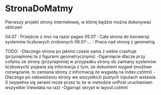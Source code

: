 # StronaDoMatmy
Pierwszy projekt strony internetowej, w której będzie można dokonywać obliczeń

04.07 : Przejście z mvc na razor pages
05.07 : Cała strona do konwersji systemów liczbowych zrobionych
06.07-... : Praca nad stroną z geometrią

TODO:
-Dlaczego strona po jakimś czasie sama z siebie crashuje (przynajmniej ta z figurami geometrycznymi)
-Ogarnięcie dlacze przy cofaniu ze strony (przynajmniej w przypadku strony do zamiany systemów liczbowych) pojawia się informacja z tym, że dokument wygasł (możliwe 
rozwiązanie, to zamiana strony z informacją że wygasłą na index.cshtml) 
-Dlaczego po odświeżeniu strony we wszystkich pustych inputach wstawia 0 (wypełnia się zerami może przez to że w metodzie onPost uruchamiam wszystkie Viewdata na raz)
-Ogarnąć skrypt w layout.cshtml
